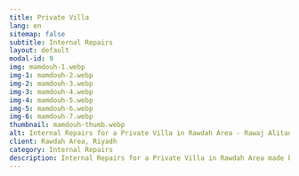 ```yaml
---
title: Private Villa
lang: en
sitemap: false
subtitle: Internal Repairs
layout: default
modal-id: 9
img: mamdouh-1.webp
img-1: mamdouh-2.webp
img-2: mamdouh-3.webp
img-3: mamdouh-4.webp
img-4: mamdouh-5.webp
img-5: mamdouh-6.webp
img-6: mamdouh-7.webp
thumbnail: mamdouh-thumb.webp
alt: Internal Repairs for a Private Villa in Rawdah Area - Rawaj Alitaqan Consturcion Company in KSA
client: Rawdah Area, Riyadh
category: Internal Repairs
description: Internal Repairs for a Private Villa in Rawdah Area made by our team.
---
```

